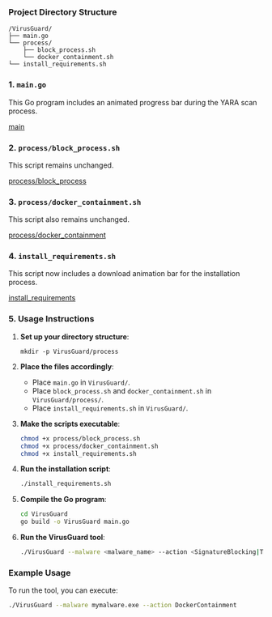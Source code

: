 ### Project Directory Structure
```
/VirusGuard/
├── main.go
└── process/
    ├── block_process.sh
    └── docker_containment.sh
└── install_requirements.sh
```

### 1. `main.go`
This Go program includes an animated progress bar during the YARA scan process.

[main](main.go)

### 2. `process/block_process.sh`
This script remains unchanged.

[process/block_process](process/block_process.sh)

### 3. `process/docker_containment.sh`
This script also remains unchanged.

[process/docker_containment](process/docker_containment.sh)


### 4. `install_requirements.sh`
This script now includes a download animation bar for the installation process.

[install_requirements](install_requirements.sh)

### 5. Usage Instructions
1. **Set up your directory structure**:
   ```
   mkdir -p VirusGuard/process
   ```

2. **Place the files accordingly**:
   - Place `main.go` in `VirusGuard/`.
   - Place `block_process.sh` and `docker_containment.sh` in `VirusGuard/process/`.
   - Place `install_requirements.sh` in `VirusGuard/`.

3. **Make the scripts executable**:
   ```bash
   chmod +x process/block_process.sh
   chmod +x process/docker_containment.sh
   chmod +x install_requirements.sh
   ```

4. **Run the installation script**:
   ```bash
   ./install_requirements.sh
   ```

5. **Compile the Go program**:
   ```bash
   cd VirusGuard
   go build -o VirusGuard main.go
   ```

6. **Run the VirusGuard tool**:
   ```bash
   ./VirusGuard --malware <malware_name> --action <SignatureBlocking|ThreadInterruption|DockerContainment>
   ```

### Example Usage
To run the tool, you can execute:
```bash
./VirusGuard --malware mymalware.exe --action DockerContainment
```
 
